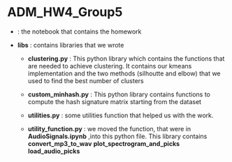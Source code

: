 # ADM_HW4_Group5

 - : the notebook that contains the homework
 
 - __libs__ : contains libraries that we wrote
    
    - __clustering.py__ : This python library which contains the functions that are needed to achieve clustering. It contains our kmeans implementation and the two methods (silhoutte and elbow) that we used to find the best number of clusters
    
    - __custom_minhash.py__ : This python library contains functions to compute the hash signature matrix starting from the dataset 
    
    - __utilities.py__ : some utilities function that helped us with the work. 
    
    - __utility_function.py__ : we moved the function, that were in __AudioSignals.ipynb__ ,into this python file. This library contains __convert_mp3_to_wav__ __plot_spectrogram_and_picks__ __load_audio_picks__
